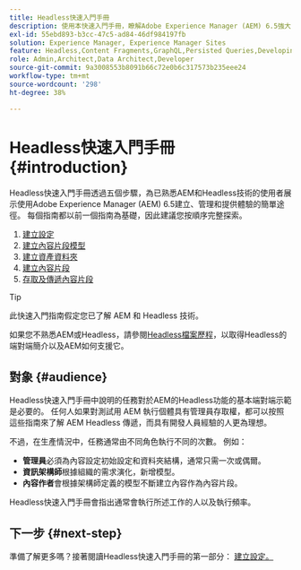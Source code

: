 ```yaml
---
title: Headless快速入門手冊
description: 使用本快速入門手冊，瞭解Adobe Experience Manager (AEM) 6.5強大的Headless功能的重要部分，例如內容模型、內容片段和GraphQL API。
exl-id: 55ebd893-b3cc-47c5-ad84-46df984197fb
solution: Experience Manager, Experience Manager Sites
feature: Headless,Content Fragments,GraphQL,Persisted Queries,Developing
role: Admin,Architect,Data Architect,Developer
source-git-commit: 9a3008553b8091b66c72e0b6c317573b235eee24
workflow-type: tm+mt
source-wordcount: '298'
ht-degree: 38%

---
```


# Headless快速入門手冊 {#introduction}

Headless快速入門手冊透過五個步驟，為已熟悉AEM和Headless技術的使用者展示使用Adobe Experience Manager (AEM) 6.5建立、管理和提供體驗的簡單途徑。 每個指南都以前一個指南為基礎，因此建議您按順序完整探索。

1. [建立設定](create-configuration.md)
1. [建立內容片段模型](create-content-model.md)
1. [建立資產資料夾](create-assets-folder.md)
1. [建立內容片段](create-content-fragment.md)
1. [存取及傳遞內容片段](create-api-request.md)

>[!TIP]
>
>此快速入門指南假定您已了解 AEM 和 Headless 技術。
>
>如果您不熟悉AEM或Headless，請參閱[Headless檔案歷程](/help/journey-headless/overview.md)，以取得Headless的端對端簡介以及AEM如何支援它。

## 對象 {#audience}

Headless快速入門手冊中說明的任務對於AEM的Headless功能的基本端對端示範是必要的。 任何人如果對測試用 AEM 執行個體具有管理員存取權，都可以按照這些指南來了解 AEM Headless 傳遞，而具有開發人員經驗的人更為理想。

不過，在生產情況中，任務通常由不同角色執行不同的次數。 例如：

* **管理員**&#x200B;必須為內容設定初始設定和資料夾結構，通常只需一次或偶爾。
* **資訊架構師**&#x200B;根據組織的需求演化，新增模型。
* **內容作者**&#x200B;會根據架構師定義的模型不斷建立內容作為內容片段。

Headless快速入門手冊會指出通常會執行所述工作的人以及執行頻率。

## 下一步 {#next-step}

準備了解更多嗎？接著閱讀Headless快速入門手冊的第一部分： [建立設定。](create-configuration.md)
